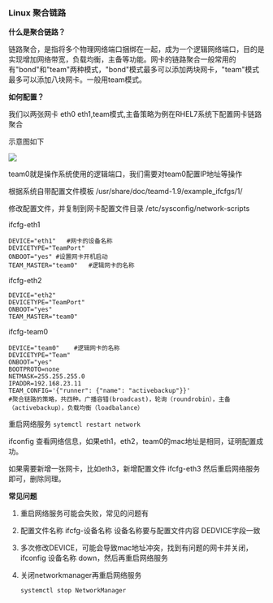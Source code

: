 ### Linux 聚合链路

**什么是聚合链路？**

链路聚合，是指将多个物理网络端口捆绑在一起，成为一个逻辑网络端口，目的是实现增加网络带宽，负载均衡，主备等功能。网卡的链路聚合一般常用的有"bond"和"team"两种模式，"bond"模式最多可以添加两块网卡，"team"模式最多可以添加八块网卡。一般用team模式。

**如何配置？**

我们以两张网卡 eth0 eth1,team模式,主备策略为例在RHEL7系统下配置网卡链路聚合

示意图如下

![](<https://raw.githubusercontent.com/guohongchuan/picture/master/1561716216(1).png>)

team0就是操作系统使用的逻辑端口，我们需要对team0配置IP地址等操作

根据系统自带配置文件模板	/usr/share/doc/teamd-1.9/example_ifcfgs/1/

修改配置文件，并复制到网卡配置文件目录 /etc/sysconfig/network-scripts

ifcfg-eth1

```shell
DEVICE="eth1"   #网卡的设备名称
DEVICETYPE="TeamPort"
ONBOOT="yes" #设置网卡开机启动
TEAM_MASTER="team0"   #逻辑网卡的名称
```

ifcfg-eth2

```shell
DEVICE="eth2"
DEVICETYPE="TeamPort"
ONBOOT="yes"
TEAM_MASTER="team0"
```

ifcfg-team0

```shell
DEVICE="team0"    #逻辑网卡的名称
DEVICETYPE="Team"
ONBOOT="yes"
BOOTPROTO=none
NETMASK=255.255.255.0
IPADDR=192.168.23.11 
TEAM_CONFIG='{"runner": {"name": "activebackup"}}'   
#聚合链路的策略，共四种。广播容错(broadcast)，轮询（roundrobin），主备（activebackup），负载均衡（loadbalance）
```

重启网络服务  `sytemctl restart network`

ifconfig 查看网络信息，如果eth1，eth2，team0的mac地址是相同，证明配置成功。

如果需要新增一张网卡，比如eth3，新增配置文件 ifcfg-eth3 然后重启网络服务即可，删除同理。

**常见问题**

1. 重启网络服务可能会失败，常见的问题有

2. 配置文件名称 ifcfg-设备名称 设备名称要与配置文件内容 DEDVICE字段一致

3. 多次修改DEVICE，可能会导致mac地址冲突，找到有问题的网卡并关闭，ifconfig 设备名称  down，然后再重启网络服务

4. 关闭networkmanager再重启网络服务

   `systemctl stop NetworkManager`



